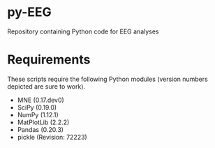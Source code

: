# py-EEG
Repository containing Python code for EEG analyses

# Requirements
These scripts require the following Python modules (version numbers depicted are sure to work).

- MNE (0.17.dev0)
- SciPy (0.19.0)
- NumPy (1.12.1)
- MatPlotLib (2.2.2)
- Pandas (0.20.3)
- pickle (Revision: 72223)


